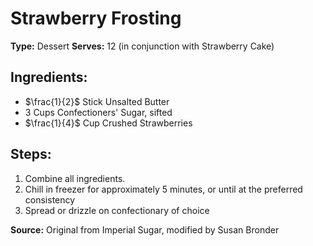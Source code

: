 # Strawberry Frosting

**Type:** Dessert
**Serves:** 12 (in conjunction with Strawberry Cake)

## Ingredients:
- $\frac{1}{2}$ Stick Unsalted Butter
- 3 Cups Confectioners' Sugar, sifted
- $\frac{1}{4}$ Cup Crushed Strawberries

## Steps:
1. Combine all ingredients.
2. Chill in freezer for approximately 5 minutes, or until at the preferred consistency
3. Spread or drizzle on confectionary of choice

**Source:** Original from Imperial Sugar, modified by Susan Bronder
